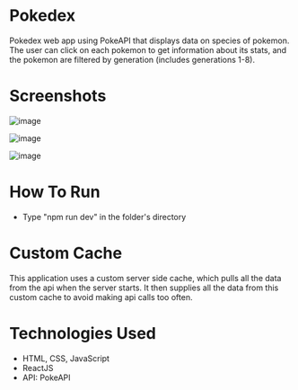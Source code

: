 # Pokedex
Pokedex web app using PokeAPI that displays data on species of pokemon. The user can click on each pokemon to get information about its stats, and the pokemon are filtered by generation (includes generations 1-8).

# Screenshots

![image](https://user-images.githubusercontent.com/54284594/120904769-e565c200-c61b-11eb-8131-c1104bc8c91f.png)

![image](https://user-images.githubusercontent.com/54284594/120904794-0fb77f80-c61c-11eb-9741-b5c4440c0946.png)

![image](https://user-images.githubusercontent.com/54284594/120904819-370e4c80-c61c-11eb-97fa-fda5176ae2ce.png)

# How To Run
* Type "npm run dev" in the folder's directory

# Custom Cache
This application uses a custom server side cache, which pulls all the data from the api when the server starts. It then supplies all the data from this custom cache to avoid making api calls too often.

# Technologies Used
* HTML, CSS, JavaScript
* ReactJS
* API: PokeAPI
